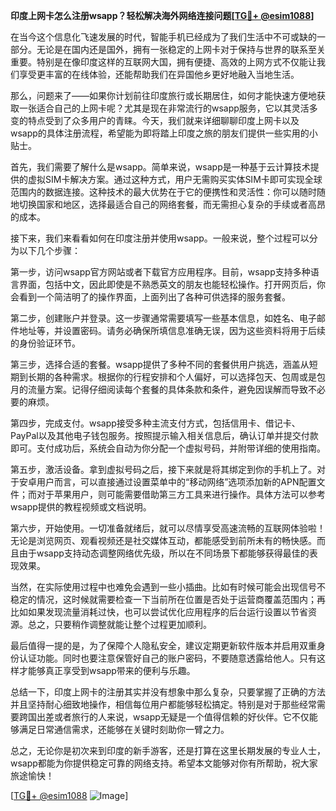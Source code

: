 **印度上网卡怎么注册wsapp？轻松解决海外网络连接问题[[TG💪+ @esim1088](https://t.me/s/esim1088)]**

在当今这个信息化飞速发展的时代，智能手机已经成为了我们生活中不可或缺的一部分。无论是在国内还是国外，拥有一张稳定的上网卡对于保持与世界的联系至关重要。特别是在像印度这样的互联网大国，拥有便捷、高效的上网方式不仅能让我们享受更丰富的在线体验，还能帮助我们在异国他乡更好地融入当地生活。

那么，问题来了——如果你计划前往印度旅行或长期居住，如何才能快速方便地获取一张适合自己的上网卡呢？尤其是现在非常流行的wsapp服务，它以其灵活多变的特点受到了众多用户的青睐。今天，我们就来详细聊聊印度上网卡以及wsapp的具体注册流程，希望能为即将踏上印度之旅的朋友们提供一些实用的小贴士。

首先，我们需要了解什么是wsapp。简单来说，wsapp是一种基于云计算技术提供的虚拟SIM卡解决方案。通过这种方式，用户无需购买实体SIM卡即可实现全球范围内的数据连接。这种技术的最大优势在于它的便携性和灵活性：你可以随时随地切换国家和地区，选择最适合自己的网络套餐，而无需担心复杂的手续或者高昂的成本。

接下来，我们来看看如何在印度注册并使用wsapp。一般来说，整个过程可以分为以下几个步骤：

第一步，访问wsapp官方网站或者下载官方应用程序。目前，wsapp支持多种语言界面，包括中文，因此即使是不熟悉英文的朋友也能轻松操作。打开网页后，你会看到一个简洁明了的操作界面，上面列出了各种可供选择的服务套餐。

第二步，创建账户并登录。这一步骤通常需要填写一些基本信息，如姓名、电子邮件地址等，并设置密码。请务必确保所填信息准确无误，因为这些资料将用于后续的身份验证环节。

第三步，选择合适的套餐。wsapp提供了多种不同的套餐供用户挑选，涵盖从短期到长期的各种需求。根据你的行程安排和个人偏好，可以选择包天、包周或是包月的流量方案。记得仔细阅读每个套餐的具体条款和条件，避免因误解而导致不必要的麻烦。

第四步，完成支付。wsapp接受多种主流支付方式，包括信用卡、借记卡、PayPal以及其他电子钱包服务。按照提示输入相关信息后，确认订单并提交付款即可。支付成功后，系统会自动为你分配一个虚拟号码，并附带详细的使用指南。

第五步，激活设备。拿到虚拟号码之后，接下来就是将其绑定到你的手机上了。对于安卓用户而言，可以直接通过设置菜单中的“移动网络”选项添加新的APN配置文件；而对于苹果用户，则可能需要借助第三方工具来进行操作。具体方法可以参考wsapp提供的教程视频或文档说明。

第六步，开始使用。一切准备就绪后，就可以尽情享受高速流畅的互联网体验啦！无论是浏览网页、观看视频还是社交媒体互动，都能感受到前所未有的畅快感。而且由于wsapp支持动态调整网络优先级，所以在不同场景下都能够获得最佳的表现效果。

当然，在实际使用过程中也难免会遇到一些小插曲。比如有时候可能会出现信号不稳定的情况，这时候就需要检查一下当前所在位置是否处于运营商覆盖范围内；再比如如果发现流量消耗过快，也可以尝试优化应用程序的后台运行设置以节省资源。总之，只要稍作调整就能让整个过程更加顺利。

最后值得一提的是，为了保障个人隐私安全，建议定期更新软件版本并启用双重身份认证功能。同时也要注意保管好自己的账户密码，不要随意透露给他人。只有这样才能够真正享受到wsapp带来的便利与乐趣。

总结一下，印度上网卡的注册其实并没有想象中那么复杂，只要掌握了正确的方法并且坚持耐心细致地操作，相信每位用户都能够轻松搞定。特别是对于那些经常需要跨国出差或者旅行的人来说，wsapp无疑是一个值得信赖的好伙伴。它不仅能够满足日常通信需求，还能够在关键时刻助你一臂之力。

总之，无论你是初次来到印度的新手游客，还是打算在这里长期发展的专业人士，wsapp都能为你提供稳定可靠的网络支持。希望本文能够对你有所帮助，祝大家旅途愉快！

[[TG💪+ @esim1088](https://t.me/s/esim1088) ![Image](https://i.postimg.cc/4NQfJmqS/Snipaste-2025-05-13-00-14-12.png)]